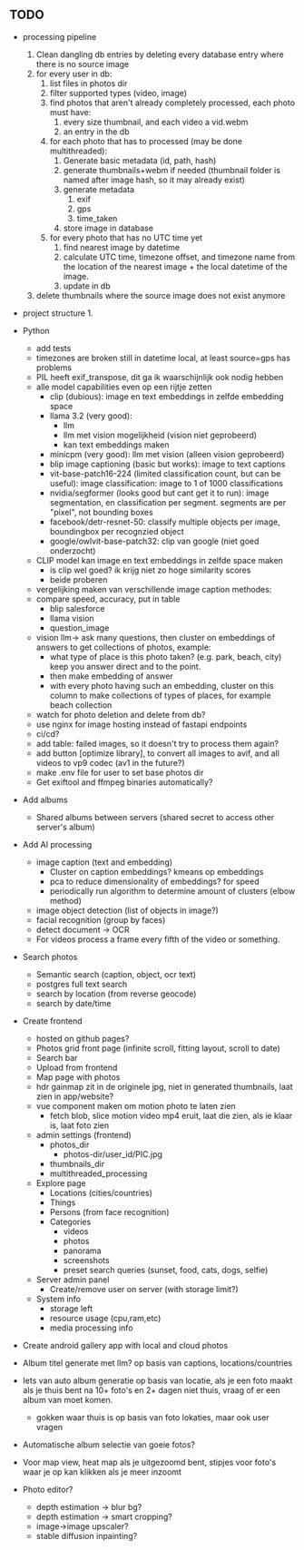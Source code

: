 ## TODO

* processing pipeline
    1. Clean dangling db entries by deleting every database entry where there is no source image
    2. for every user in db:
        1. list files in photos dir
        2. filter supported types (video, image)
        3. find photos that aren't already completely processed, each photo must have:
            1. every size thumbnail, and each video a vid.webm
            2. an entry in the db
        4. for each photo that has to processed (may be done multithreaded):
            1. Generate basic metadata (id, path, hash)
            2. generate thumbnails+webm if needed (thumbnail folder is named after image hash, so it may already exist)
            3. generate metadata
                1. exif
                2. gps
                3. time_taken
            4. store image in database
        5. for every photo that has no UTC time yet
            1. find nearest image by datetime
            2. calculate UTC time, timezone offset, and timezone name from the location of the nearest image + the local
               datetime of the image.
           3. update in db
    3. delete thumbnails where the source image does not exist anymore

* project structure
  1. 

* Python
    * add tests
    * timezones are broken still in datetime local, at least source=gps has problems
    * PIL heeft exif_transpose, dit ga ik waarschijnlijk ook nodig hebben
    * alle model capabilities even op een rijtje zetten
        * clip (dubious): image en text embeddings in zelfde embedding space
        * llama 3.2 (very good):
            * llm
            * llm met vision mogelijkheid (vision niet geprobeerd)
            * kan text embeddings maken
        * minicpm (very good): llm met vision (alleen vision geprobeerd)
        * blip image captioning (basic but works): image to text captions
        * vit-base-patch16-224 (limited classification count, but can be useful): image classification: image to 1 of
          1000 classifications
        * nvidia/segformer (looks good but cant get it to run): image segmentation, en classification per segment.
          segments are per "pixel", not bounding boxes
        * facebook/detr-resnet-50: classify multiple objects per image, boundingbox per recognzied object
        * google/owlvit-base-patch32: clip van google (niet goed onderzocht)
    * CLIP model kan image en text embeddings in zelfde space maken
        * is clip wel goed? ik krijg niet zo hoge similarity scores
        * beide proberen
    * vergelijking maken van verschillende image caption methodes:
    * compare speed, accuracy, put in table
        * blip salesforce
        * llama vision
        * question_image
    * vision llm-> ask many questions, then cluster on embeddings of answers to get collections of photos, example:
        * what type of place is this photo taken? (e.g. park, beach, city) keep you answer direct and to the point.
        * then make embedding of answer
        * with every photo having such an embedding, cluster on this column to make collections of types of places, for
          example beach collection
    * watch for photo deletion and delete from db?
    * use nginx for image hosting instead of fastapi endpoints
    * ci/cd?
    * add table: failed images, so it doesn't try to process them again?
    * add button [optimize library], to convert all images to avif, and all videos to vp9 codec (av1 in the future?)
    * make .env file for user to set base photos dir
    * Get exiftool and ffmpeg binaries automatically?
* Add albums
    * Shared albums between servers (shared secret to access other server's album)
* Add AI processing
    * image caption (text and embedding)
        * Cluster on caption embeddings? kmeans op embeddings
        * pca to reduce dimensionality of embeddings? for speed
        * periodically run algorithm to determine amount of clusters (elbow method)
    * image object detection (list of objects in image?)
    * facial recognition (group by faces)
    * detect document -> OCR
    * For videos process a frame every fifth of the video or something.
* Search photos
    * Semantic search (caption, object, ocr text)
    * postgres full text search
    * search by location (from reverse geocode)
    * search by date/time
* Create frontend
    * hosted on github pages?
    * Photos grid front page (infinite scroll, fitting layout, scroll to date)
    * Search bar
    * Upload from frontend
    * Map page with photos
    * hdr gainmap zit in de originele jpg, niet in generated thumbnails, laat zien in app/website?
    * vue component maken om motion photo te laten zien
        * fetch blob, slice motion video mp4 eruit, laat die zien, als ie klaar is, laat foto zien
    * admin settings (frontend)
        * photos_dir
            * photos-dir/user_id/PIC.jpg
        * thumbnails_dir
        * multithreaded_processing
    * Explore page
        * Locations (cities/countries)
        * Things
        * Persons (from face recognition)
        * Categories
            * videos
            * photos
            * panorama
            * screenshots
            * preset search queries (sunset, food, cats, dogs, selfie)
    * Server admin panel
        * Create/remove user on server (with storage limit?)
    * System info
        * storage left
        * resource usage (cpu,ram,etc)
        * media processing info
* Create android gallery app with local and cloud photos
* Album titel generate met llm? op basis van captions, locations/countries
* Iets van auto album generatie op basis van locatie, als je een foto maakt als je thuis bent na 10+ foto's en 2+ dagen
  niet thuis, vraag of er een album van moet komen.
    * gokken waar thuis is op basis van foto lokaties, maar ook user vragen
* Automatische album selectie van goeie fotos?
* Voor map view, heat map als je uitgezoomd bent, stipjes voor foto's waar je op kan klikken als je meer inzoomt
* Photo editor?
    * depth estimation -> blur bg?
    * depth estimation -> smart cropping?
    * image->image upscaler?
    * stable diffusion inpainting?